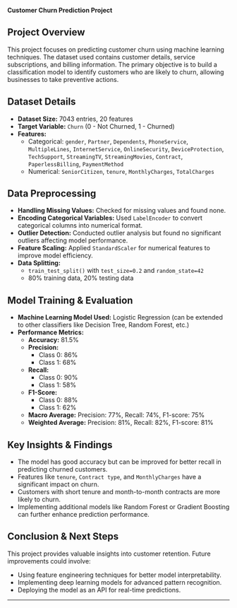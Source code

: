 **Customer Churn Prediction Project**

## **Project Overview**
This project focuses on predicting customer churn using machine learning techniques. The dataset used contains customer details, service subscriptions, and billing information. The primary objective is to build a classification model to identify customers who are likely to churn, allowing businesses to take preventive actions.

## **Dataset Details**
- **Dataset Size:** 7043 entries, 20 features
- **Target Variable:** `Churn` (0 - Not Churned, 1 - Churned)
- **Features:**
  - Categorical: `gender`, `Partner`, `Dependents`, `PhoneService`, `MultipleLines`, `InternetService`, `OnlineSecurity`, `DeviceProtection`, `TechSupport`, `StreamingTV`, `StreamingMovies`, `Contract`, `PaperlessBilling`, `PaymentMethod`
  - Numerical: `SeniorCitizen`, `tenure`, `MonthlyCharges`, `TotalCharges`

## **Data Preprocessing**
- **Handling Missing Values:** Checked for missing values and found none.
- **Encoding Categorical Variables:** Used `LabelEncoder` to convert categorical columns into numerical format.
- **Outlier Detection:** Conducted outlier analysis but found no significant outliers affecting model performance.
- **Feature Scaling:** Applied `StandardScaler` for numerical features to improve model efficiency.
- **Data Splitting:**
  - `train_test_split()` with `test_size=0.2` and `random_state=42`
  - 80% training data, 20% testing data

## **Model Training & Evaluation**
- **Machine Learning Model Used:** Logistic Regression (can be extended to other classifiers like Decision Tree, Random Forest, etc.)
- **Performance Metrics:**
  - **Accuracy:** 81.5%
  - **Precision:**
    - Class 0: 86%
    - Class 1: 68%
  - **Recall:**
    - Class 0: 90%
    - Class 1: 58%
  - **F1-Score:**
    - Class 0: 88%
    - Class 1: 62%
  - **Macro Average:** Precision: 77%, Recall: 74%, F1-score: 75%
  - **Weighted Average:** Precision: 81%, Recall: 82%, F1-score: 81%

## **Key Insights & Findings**
- The model has good accuracy but can be improved for better recall in predicting churned customers.
- Features like `tenure`, `Contract type`, and `MonthlyCharges` have a significant impact on churn.
- Customers with short tenure and month-to-month contracts are more likely to churn.
- Implementing additional models like Random Forest or Gradient Boosting can further enhance prediction performance.

## **Conclusion & Next Steps**
This project provides valuable insights into customer retention. Future improvements could involve:
- Using feature engineering techniques for better model interpretability.
- Implementing deep learning models for advanced pattern recognition.
- Deploying the model as an API for real-time predictions.

---
